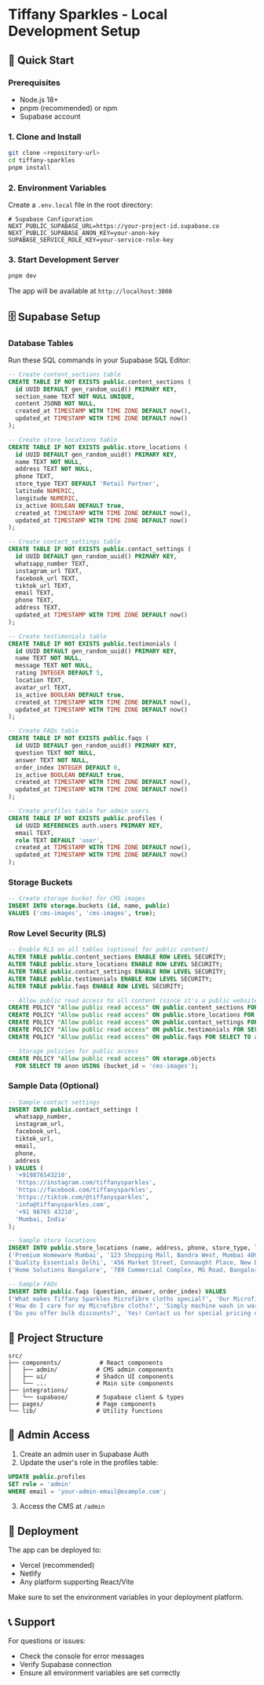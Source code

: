 # Tiffany Sparkles - Local Development Setup

## 🚀 Quick Start

### Prerequisites

- Node.js 18+
- pnpm (recommended) or npm
- Supabase account

### 1. Clone and Install

```bash
git clone <repository-url>
cd tiffany-sparkles
pnpm install
```

### 2. Environment Variables

Create a `.env.local` file in the root directory:

```env
# Supabase Configuration
NEXT_PUBLIC_SUPABASE_URL=https://your-project-id.supabase.co
NEXT_PUBLIC_SUPABASE_ANON_KEY=your-anon-key
SUPABASE_SERVICE_ROLE_KEY=your-service-role-key
```

### 3. Start Development Server

```bash
pnpm dev
```

The app will be available at `http://localhost:3000`

## 🗄️ Supabase Setup

### Database Tables

Run these SQL commands in your Supabase SQL Editor:

```sql
-- Create content_sections table
CREATE TABLE IF NOT EXISTS public.content_sections (
  id UUID DEFAULT gen_random_uuid() PRIMARY KEY,
  section_name TEXT NOT NULL UNIQUE,
  content JSONB NOT NULL,
  created_at TIMESTAMP WITH TIME ZONE DEFAULT now(),
  updated_at TIMESTAMP WITH TIME ZONE DEFAULT now()
);

-- Create store_locations table
CREATE TABLE IF NOT EXISTS public.store_locations (
  id UUID DEFAULT gen_random_uuid() PRIMARY KEY,
  name TEXT NOT NULL,
  address TEXT NOT NULL,
  phone TEXT,
  store_type TEXT DEFAULT 'Retail Partner',
  latitude NUMERIC,
  longitude NUMERIC,
  is_active BOOLEAN DEFAULT true,
  created_at TIMESTAMP WITH TIME ZONE DEFAULT now(),
  updated_at TIMESTAMP WITH TIME ZONE DEFAULT now()
);

-- Create contact_settings table
CREATE TABLE IF NOT EXISTS public.contact_settings (
  id UUID DEFAULT gen_random_uuid() PRIMARY KEY,
  whatsapp_number TEXT,
  instagram_url TEXT,
  facebook_url TEXT,
  tiktok_url TEXT,
  email TEXT,
  phone TEXT,
  address TEXT,
  updated_at TIMESTAMP WITH TIME ZONE DEFAULT now()
);

-- Create testimonials table
CREATE TABLE IF NOT EXISTS public.testimonials (
  id UUID DEFAULT gen_random_uuid() PRIMARY KEY,
  name TEXT NOT NULL,
  message TEXT NOT NULL,
  rating INTEGER DEFAULT 5,
  location TEXT,
  avatar_url TEXT,
  is_active BOOLEAN DEFAULT true,
  created_at TIMESTAMP WITH TIME ZONE DEFAULT now(),
  updated_at TIMESTAMP WITH TIME ZONE DEFAULT now()
);

-- Create FAQs table
CREATE TABLE IF NOT EXISTS public.faqs (
  id UUID DEFAULT gen_random_uuid() PRIMARY KEY,
  question TEXT NOT NULL,
  answer TEXT NOT NULL,
  order_index INTEGER DEFAULT 0,
  is_active BOOLEAN DEFAULT true,
  created_at TIMESTAMP WITH TIME ZONE DEFAULT now(),
  updated_at TIMESTAMP WITH TIME ZONE DEFAULT now()
);

-- Create profiles table for admin users
CREATE TABLE IF NOT EXISTS public.profiles (
  id UUID REFERENCES auth.users PRIMARY KEY,
  email TEXT,
  role TEXT DEFAULT 'user',
  created_at TIMESTAMP WITH TIME ZONE DEFAULT now(),
  updated_at TIMESTAMP WITH TIME ZONE DEFAULT now()
);
```

### Storage Buckets

```sql
-- Create storage bucket for CMS images
INSERT INTO storage.buckets (id, name, public)
VALUES ('cms-images', 'cms-images', true);
```

### Row Level Security (RLS)

```sql
-- Enable RLS on all tables (optional for public content)
ALTER TABLE public.content_sections ENABLE ROW LEVEL SECURITY;
ALTER TABLE public.store_locations ENABLE ROW LEVEL SECURITY;
ALTER TABLE public.contact_settings ENABLE ROW LEVEL SECURITY;
ALTER TABLE public.testimonials ENABLE ROW LEVEL SECURITY;
ALTER TABLE public.faqs ENABLE ROW LEVEL SECURITY;

-- Allow public read access to all content (since it's a public website)
CREATE POLICY "Allow public read access" ON public.content_sections FOR SELECT TO anon USING (true);
CREATE POLICY "Allow public read access" ON public.store_locations FOR SELECT TO anon USING (true);
CREATE POLICY "Allow public read access" ON public.contact_settings FOR SELECT TO anon USING (true);
CREATE POLICY "Allow public read access" ON public.testimonials FOR SELECT TO anon USING (is_active = true);
CREATE POLICY "Allow public read access" ON public.faqs FOR SELECT TO anon USING (is_active = true);

-- Storage policies for public access
CREATE POLICY "Allow public read access" ON storage.objects
  FOR SELECT TO anon USING (bucket_id = 'cms-images');
```

### Sample Data (Optional)

```sql
-- Sample contact settings
INSERT INTO public.contact_settings (
  whatsapp_number,
  instagram_url,
  facebook_url,
  tiktok_url,
  email,
  phone,
  address
) VALUES (
  '+919876543210',
  'https://instagram.com/tiffanysparkles',
  'https://facebook.com/tiffanysparkles',
  'https://tiktok.com/@tiffanysparkles',
  'info@tiffanysparkles.com',
  '+91 98765 43210',
  'Mumbai, India'
);

-- Sample store locations
INSERT INTO public.store_locations (name, address, phone, store_type, latitude, longitude) VALUES
('Premium Homeware Mumbai', '123 Shopping Mall, Bandra West, Mumbai 400050', '+91 98765 43210', 'Retail Partner', 19.0596, 72.8295),
('Quality Essentials Delhi', '456 Market Street, Connaught Place, New Delhi 110001', '+91 98765 43211', 'Authorized Dealer', 28.6139, 77.2090),
('Home Solutions Bangalore', '789 Commercial Complex, MG Road, Bangalore 560001', '+91 98765 43212', 'Retail Partner', 12.9716, 77.5946);

-- Sample FAQs
INSERT INTO public.faqs (question, answer, order_index) VALUES
('What makes Tiffany Sparkles Microfibre cloths special?', 'Our Microfibre cloths are made with premium materials that provide superior cleaning power while being gentle on all surfaces.', 1),
('How do I care for my Microfibre cloths?', 'Simply machine wash in warm water without fabric softener. Air dry or tumble dry on low heat.', 2),
('Do you offer bulk discounts?', 'Yes! Contact us for special pricing on bulk orders for businesses and institutions.', 3);
```

## 📁 Project Structure

```
src/
├── components/           # React components
│   ├── admin/           # CMS admin components
│   ├── ui/              # Shadcn UI components
│   └── ...              # Main site components
├── integrations/
│   └── supabase/        # Supabase client & types
├── pages/               # Page components
└── lib/                 # Utility functions
```

## 🔑 Admin Access

1. Create an admin user in Supabase Auth
2. Update the user's role in the profiles table:

```sql
UPDATE public.profiles
SET role = 'admin'
WHERE email = 'your-admin-email@example.com';
```

3. Access the CMS at `/admin`

## 🚀 Deployment

The app can be deployed to:

- Vercel (recommended)
- Netlify
- Any platform supporting React/Vite

Make sure to set the environment variables in your deployment platform.

## 📞 Support

For questions or issues:

- Check the console for error messages
- Verify Supabase connection
- Ensure all environment variables are set correctly
